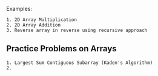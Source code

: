 
Examples:

    1. 2D Array Multiplication
    2. 2D Array Addition
    3. Reverse array in reverse using recursive approach


## Practice Problems on Arrays


    1. Largest Sum Contiguous Subarray (Kaden's Algorithm)
    2. 

